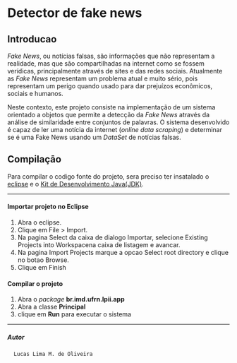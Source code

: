# Detector de fake news

## Introducao

_Fake News_, ou notícias falsas, são informações que não representam a realidade, mas que são compartilhadas na internet como se fossem verídicas, principalmente através de sites e das redes sociais. Atualmente as _Fake News_ representam um problema atual e muito sério, pois representam um perigo quando usado para dar prejuízos econômicos, sociais e humanos.

Neste contexto, este projeto consiste na implementação de um sistema orientado a objetos que permite a detecção da _Fake News_ através da análise de similaridade entre conjuntos de palavras. O sistema desenvolvido é capaz de ler uma notícia da internet (_online data scraping_) e determinar se é uma Fake News usando um _DataSet_ de notícias falsas.

## Compilaçāo

Para compilar o codigo fonte do projeto, sera preciso ter insatalado o [eclipse](https://www.eclipse.org/downloads/) e o [Kit de Desenvolvimento Java(JDK)](https://www.oracle.com/technetwork/java/javase/downloads/index.html).

---

#### Importar projeto no Eclipse

1. Abra o eclipse.
2. Clique em File > Import.
3. Na pagina Select da caixa de dialogo Importar, selecione Existing Projects into Workspacena caixa de listagem e avancar.
4. Na pagina Import Projects marque a opcao Select root directory e clique no botao Browse.
5. Clique em Finish

#### Compilar o projeto

1. Abra o _package_ __br.imd.ufrn.lpii.app__
2. Abra a classe __Principal__
3. clique em __Run__ para executar o sistema

---

##### Autor
```
  Lucas Lima M. de Oliveira
```
